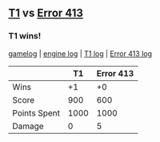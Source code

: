 ## [T1](<../../T1/README.md>) vs [Error 413](<../../Error 413/README.md>)
### T1 wins!

[gamelog](<gamelog.json>) | [engine log](<engine>) | [T1 log](<T1>) | [Error 413 log](<Error 413>)

|              | T1   | Error 413 |
| ------------ | ---- | --------- |
| Wins         |   +1 |        +0 |
| Score        |  900 |       600 |
| Points Spent | 1000 |      1000 |
| Damage       |    0 |         5 |
